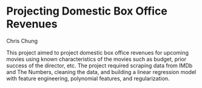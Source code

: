 # Projecting Domestic Box Office Revenues
Chris Chung

This project aimed to project domestic box office revenues for upcoming movies using known characteristics of the movies such as budget, prior success of the director, etc. The project required scraping data from IMDb and The Numbers, cleaning the data, and building a linear regression model with feature engineering, polynomial features, and regularization.